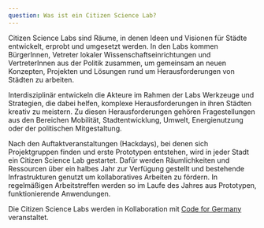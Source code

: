 ```yaml
---
question: Was ist ein Citizen Science Lab?
---
```


Citizen Science Labs sind Räume, in denen Ideen und Visionen für Städte entwickelt, erprobt und umgesetzt werden. In den Labs kommen BürgerInnen, Vetreter lokaler Wissenschaftseinrichtungen und VertreterInnen aus der Politik zusammen, um gemeinsam an neuen Konzepten, Projekten und Lösungen rund um Herausforderungen von Städten zu arbeiten. 

Interdisziplinär entwickeln die Akteure im Rahmen der Labs Werkzeuge und Strategien, die dabei helfen, komplexe Herausforderungen in ihren Städten kreativ zu meistern. Zu diesen Herausforderungen gehören Fragestellungen aus den Bereichen Mobilität, Stadtentwicklung, Umwelt, Energienutzung oder der politischen Mitgestaltung.

Nach den Auftaktveranstaltungen (Hackdays), bei denen sich Projektgruppen finden und erste Prototypen entstehen, wird in jeder Stadt ein Citizen Science Lab gestartet. Dafür werden Räumlichkeiten und Ressourcen über ein halbes Jahr zur Verfügung gestellt und bestehende Infrastrukturen genutzt um kollaboratives Arbeiten zu fördern. In regelmäßigen Arbeitstreffen werden so im Laufe des Jahres aus Prototypen, funktionierende Anwendungen.

Die Citizen Science Labs werden in Kollaboration mit <a href="http://codefor.de/">Code for Germany</a> veranstaltet.
